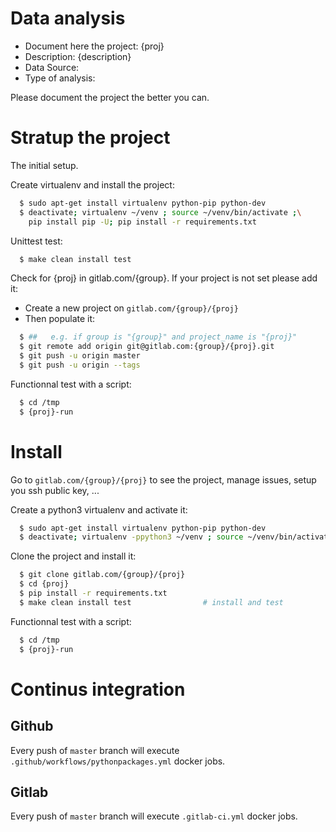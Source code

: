 # Data analysis
- Document here the project: {proj}
- Description: {description}
- Data Source:
- Type of analysis:

Please document the project the better you can.

# Stratup the project

The initial setup.

Create virtualenv and install the project:
```bash
  $ sudo apt-get install virtualenv python-pip python-dev
  $ deactivate; virtualenv ~/venv ; source ~/venv/bin/activate ;\
    pip install pip -U; pip install -r requirements.txt
```

Unittest test:
```bash
  $ make clean install test
```

Check for {proj} in gitlab.com/{group}.
If your project is not set please add it:

- Create a new project on `gitlab.com/{group}/{proj}`
- Then populate it:

```bash
  $ ##   e.g. if group is "{group}" and project_name is "{proj}"
  $ git remote add origin git@gitlab.com:{group}/{proj}.git
  $ git push -u origin master
  $ git push -u origin --tags
```

Functionnal test with a script:
```bash
  $ cd /tmp
  $ {proj}-run
```
# Install
Go to `gitlab.com/{group}/{proj}` to see the project, manage issues,
setup you ssh public key, ...

Create a python3 virtualenv and activate it:
```bash
  $ sudo apt-get install virtualenv python-pip python-dev
  $ deactivate; virtualenv -ppython3 ~/venv ; source ~/venv/bin/activate
```

Clone the project and install it:
```bash
  $ git clone gitlab.com/{group}/{proj}
  $ cd {proj}
  $ pip install -r requirements.txt
  $ make clean install test                # install and test
```
Functionnal test with a script:
```bash
  $ cd /tmp
  $ {proj}-run
``` 

# Continus integration
## Github 
Every push of `master` branch will execute `.github/workflows/pythonpackages.yml` docker jobs.
## Gitlab
Every push of `master` branch will execute `.gitlab-ci.yml` docker jobs.
